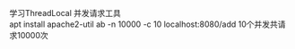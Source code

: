 
学习ThreadLocal
并发请求工具  
apt install apache2-util
ab -n 10000 -c 10 localhost:8080/add   10个并发共请求10000次
